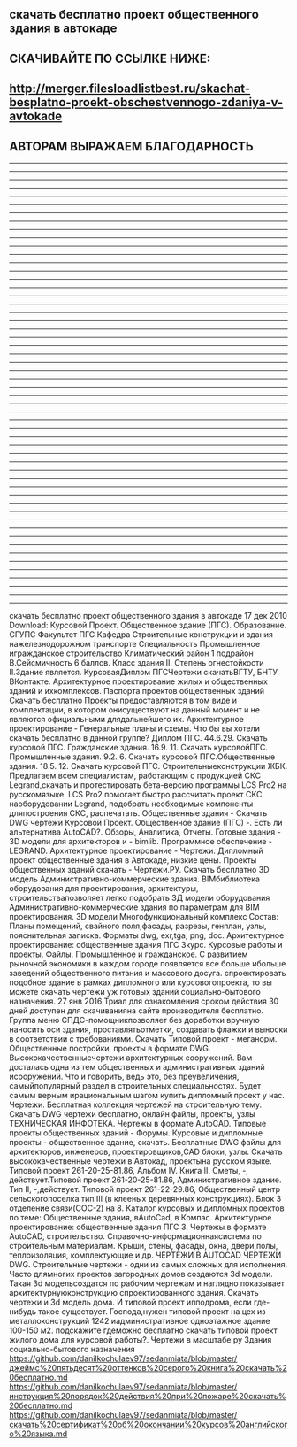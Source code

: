 скачать бесплатно проект общественного здания в автокаде
--------------------------------------------------
СКАЧИВАЙТЕ ПО ССЫЛКЕ НИЖЕ:
--------------------------------------------------
http://merger.filesloadlistbest.ru/skachat-besplatno-proekt-obschestvennogo-zdaniya-v-avtokade
--------------------------------------------------
АВТОРАМ ВЫРАЖАЕМ БЛАГОДАРНОСТЬ
--------------------------------------------------
--------------------------------------------------
--------------------------------------------------
--------------------------------------------------
--------------------------------------------------
--------------------------------------------------
--------------------------------------------------
--------------------------------------------------
--------------------------------------------------
--------------------------------------------------
--------------------------------------------------
--------------------------------------------------
--------------------------------------------------
--------------------------------------------------
--------------------------------------------------
--------------------------------------------------
--------------------------------------------------
--------------------------------------------------
--------------------------------------------------
--------------------------------------------------
--------------------------------------------------
--------------------------------------------------
--------------------------------------------------
--------------------------------------------------
--------------------------------------------------
--------------------------------------------------
--------------------------------------------------
--------------------------------------------------
--------------------------------------------------
--------------------------------------------------
--------------------------------------------------
--------------------------------------------------
--------------------------------------------------
--------------------------------------------------
--------------------------------------------------
--------------------------------------------------
--------------------------------------------------
--------------------------------------------------
--------------------------------------------------
--------------------------------------------------
--------------------------------------------------
--------------------------------------------------
--------------------------------------------------
--------------------------------------------------
--------------------------------------------------
--------------------------------------------------
--------------------------------------------------
--------------------------------------------------
--------------------------------------------------
--------------------------------------------------
--------------------------------------------------
--------------------------------------------------
--------------------------------------------------
--------------------------------------------------
--------------------------------------------------
скачать бесплатно проект общественного здания в автокаде 17 дек 2010  Download: Курсовой Проект. Общественное здание (ПГС). Образование. СГУПС  Факультет ПГС  Кафедра Строительные конструкции и здания нажелезнодорожном транспорте  Специальность Промышленное игражданское строительство  Климатический район 1 подрайон В.Сейсмичность  6 баллов. Класс здания II. Степень огнестойкости  II.Здание является. КурсоваяДиплом ПГСЧертежи скачатьВГТУ, БНТУ  ВКонтакте. Архитектурное проектирование жилых и общественных зданий и ихкомплексов.  Паспорта проектов общественных зданий Скачать бесплатно Проекты предоставляются в том виде и комплектации, в котором онисуществуют на данный момент и не являются официальными длядальнейшего их. Архитектурное проектирование - Генеральные планы и схемы. Что бы вы хотели скачать бесплатно в данной группе? Диплом ПГС. 44.6.29. Скачать курсовой ПГС. Гражданские здания. 16.9. 11. Скачать курсовойПГС. Промышленные здания. 9.2. 6. Скачать курсовой ПГС.Общественные здания. 18.5. 12. Скачать курсовой ПГС. Строительныеконструкции ЖБК. Предлагаем всем специалистам, работающим с продукцией СКС Legrand,скачать и протестировать бета-версию программы LCS Pro2 на русскомязыке.  LCS Pro2 помогает быстро рассчитать проект СКС наоборудовании Legrand, подобрать необходимые компоненты дляпостроения СКС, распечатать. Общественные здания - Скачать DWG чертежи
Курсовой Проект. Общественное здание (ПГС) -. Есть ли альтернатива AutoCAD?. Обзоры, Аналитика, Отчеты. Готовые здания - 3D модели для архитекторов и  - bimlib. Программное обеспечение - LEGRAND. Архитектурное проектирование - Чертежи. Дипломный проект общественные здания в Автокаде, низкие цены. Проекты общественных зданий скачать - Чертежи.РУ. Скачать бесплатно 3D модель Административно-коммерческие здания. BIMбиблиотека оборудования для проектирования, архитектуры, строительствапозволяет легко подобрать 3Д модели оборудования Административно-коммерческие здания по параметрам для BIM проектирования. 3D модели
Многофункциональный комплекс Состав: Планы помещений, свайного поля,фасады, разрезы, генплан, узлы, пояснительная записка. Форматы dwg, exr,tga, png, doc. Архитектурное проектирование: общественные здания ПГС 3курс. Курсовые работы и проекты. Файлы. Промышленное и гражданское. С развитием рыночной экономики в каждом городе появляется все больше ибольше заведений общественного питания и массового досуга. спроектировать подобное здание в рамках дипломного или курсовогопроекта, то вы можете скачать чертежи уж готовых зданий социально-бытового назначения. 27 янв 2016  Триал для ознакомления сроком действия 30 дней доступен для скачиванияна сайте производителя бесплатно.  Группа меню СПДС-помощникпозволяет без доработки вручную наносить оси здания, проставлятьотметки, создавать флажки и выноски в соответствии с требованиями. Скачать Типовой проект - меганорм. Общественные постройки, проекты в формате DWG. Высококачественныечертежи архитектурных сооружений. Вам досталась одна из тем общественных и административных зданий исооружений. Что и говорить, ведь это, без преувеличения, самыйпопулярный раздел в строительных специальностях. Будет самым верным ирациональным шагом купить дипломный проект у нас. Чертежи. Бесплатная коллекция чертежей на строительную тему. Скачать DWG чертежи бесплатно, онлайн файлы, проекты, узлы
ТЕХНИЧЕСКАЯ ИНФОТЕКА. Чертежы в формате AutoCAD. Типовые проекты общественных зданий - Форумы. Курсовые и дипломные проекты - общественное здание, скачать. Бесплатные DWG файлы для архитекторов, инженеров, проектировщиков,CAD блоки, узлы. Скачать высококачественные чертежи в Автокад, проектына русском языке. Типовой проект 261-20-25-81.86, Альбом IV. Книга II. Сметы, -, действует.Типовой проект 261-20-25-81.86, Административное здание. Тип II, -,действует. Типовой проект 261-22-29.86, Общественный центр сельскогопоселка тип III (в клееных деревянных конструкциях). Блок 3 отделение связи(СОС-2) на 8. Каталог курсовых и дипломных проектов по теме: Общественные здания, вAutoCad, в Компас. Архитектурное проектирование: общественные здания ПГС 3. Чертежы в формате AutoCAD, строительство. Справочно-информационнаясистема по строительным материалам. Крыши, стены, фасады, окна, двери,полы, теплоизоляция, комплектующие и др.
ЧЕРТЕЖИ В AUTOCAD  ЧЕРТЕЖИ DWG. Строительные чертежи - одни из самых сложных для исполнения. Часто длямногих проектов загородных домов создаются 3d модели. Такая 3d модельсоздатся по рабочим чертежам и наглядно показывает архитектурнуюконструкцию спроектированного здания. Скачать чертежи и 3d модель дома. И типовой проект ипподрома, если где-нибудь такое существует.  Господа,нужен типовой проект на цех из металлоконструкций 1242 иадминистративное одноэтажное здание 100-150 м2.  подскажите гдеможно бесплатно скачать типовой проект жилого дома для курсовой работы?. Чертежи в масштабе.ру  Здания социально-бытового назначения
https://github.com/danilkochulaev97/sedanmiata/blob/master/джеймс%20пятьдесят%20оттенков%20серого%20книга%20скачать%20бесплатно.md
https://github.com/danilkochulaev97/sedanmiata/blob/master/инструкция%20порядок%20действия%20при%20пожаре%20скачать%20бесплатно.md
https://github.com/danilkochulaev97/sedanmiata/blob/master/скачать%20сертификат%20об%20окончании%20курсов%20английского%20языка.md